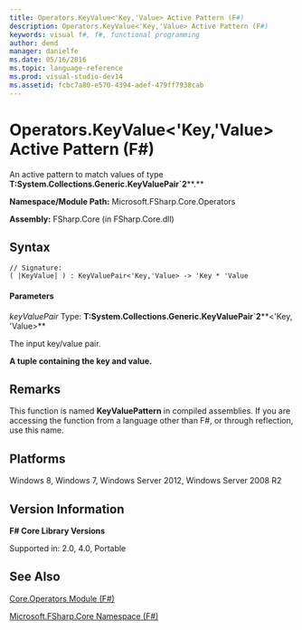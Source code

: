 ```yaml
---
title: Operators.KeyValue<'Key,'Value> Active Pattern (F#)
description: Operators.KeyValue<'Key,'Value> Active Pattern (F#)
keywords: visual f#, f#, functional programming
author: dend
manager: danielfe
ms.date: 05/16/2016
ms.topic: language-reference
ms.prod: visual-studio-dev14
ms.assetid: fcbc7a80-e570-4394-adef-479ff7938cab 
---
```


# Operators.KeyValue<'Key,'Value> Active Pattern (F#)

An active pattern to match values of type **T:System.Collections.Generic.KeyValuePair&#96;2****.**

**Namespace/Module Path:** Microsoft.FSharp.Core.Operators

**Assembly:** FSharp.Core (in FSharp.Core.dll)


## Syntax

```
// Signature:
( |KeyValue| ) : KeyValuePair<'Key,'Value> -> 'Key * 'Value
```

#### Parameters
*keyValuePair*
Type: **T:System.Collections.Generic.KeyValuePair&#96;2****&lt;'Key,                                                                                                              'Value&gt;**


The input key/value pair.



**A tuple containing the key and value.**
## Remarks
This function is named **KeyValuePattern** in compiled assemblies. If you are accessing the function from a language other than F#, or through reflection, use this name.


## Platforms
Windows 8, Windows 7, Windows Server 2012, Windows Server 2008 R2


## Version Information
**F# Core Library Versions**

Supported in: 2.0, 4.0, Portable




## See Also
[Core.Operators Module &#40;F&#35;&#41;](Core.Operators-Module-%5BFSharp%5D.md)

[Microsoft.FSharp.Core Namespace &#40;F&#35;&#41;](Microsoft.FSharp.Core-Namespace-%5BFSharp%5D.md)

